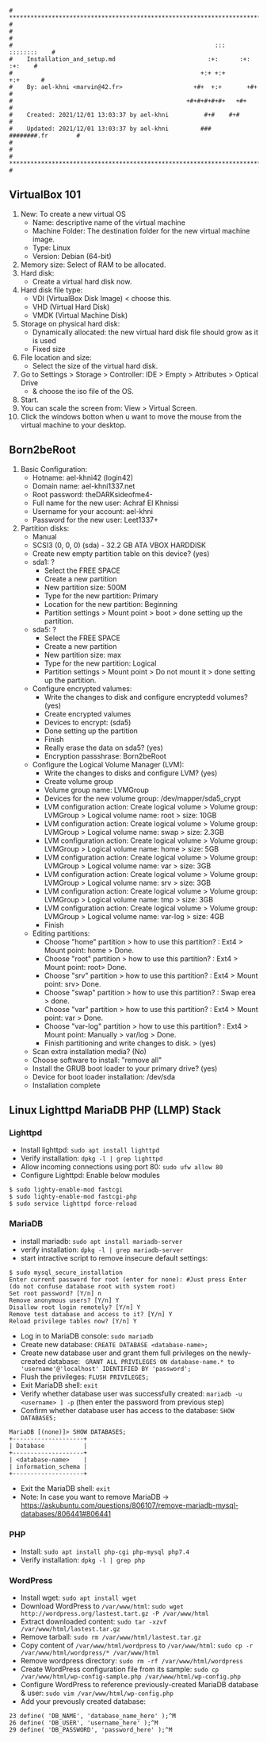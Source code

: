 ```
# **************************************************************************** #
#                                                                              #
#                                                         :::      ::::::::    #
#    Installation_and_setup.md                          :+:      :+:    :+:    #
#                                                     +:+ +:+         +:+      #
#    By: ael-khni <marvin@42.fr>                    +#+  +:+       +#+         #
#                                                 +#+#+#+#+#+   +#+            #
#    Created: 2021/12/01 13:03:37 by ael-khni          #+#    #+#              #
#    Updated: 2021/12/01 13:03:37 by ael-khni         ###   ########.fr        #
#                                                                              #
# **************************************************************************** #
```

## VirtualBox 101

1. New: To create a new virtual OS
	- Name: descriptive name of the virtual machine
	- Machine Folder: The destination folder for the new virtual machine image.
	- Type: Linux
	- Version: Debian (64-bit)
2. Memory size: Select of RAM to be allocated.
3. Hard disk:
	- Create a virtual hard disk now.
4. Hard disk file type:
	- VDI (VirtualBox Disk Image) < choose this.
	- VHD (Virtual Hard Disk)
	- VMDK (Virtual Machine Disk)
5. Storage on physical hard disk:
	- Dynamically allocated: the new virtual hard disk file should grow as it is used
	- Fixed size
6. File location and size:
	- Select the size of the virtual hard disk.
7. Go to Settings > Storage > Controller: IDE > Empty > Attributes > Optical Drive
	- & choose the iso file of the OS.
8. Start.
9. You can scale the screen from: View > Virtual Screen.
10. Click the windows botton when u want to move the mouse from the virtual machine to your desktop.

## Born2beRoot

1. Basic Configuration:
	- Hotname: ael-khni42 (login42)
	- Domain name: ael-khni1337.net
	- Root password: theDARKsideofme4-
	- Full name for the new user: Achraf El Khnissi
	- Username for your account: ael-khni
	- Password for the new user: Leet1337+
2. Partition disks:
	- Manual
	- SCSI3 (0, 0, 0) (sda) - 32.2 GB ATA VBOX HARDDISK
	- Create new empty partition table on this device? (yes)
	- sda1: ?
		- Select the FREE SPACE
		- Create a new partition
		- New partition size: 500M
		- Type for the new partition: Primary
		- Location for the new partition: Beginning
		- Partition settings > Mount point > boot > done setting up the partition.
	- sda5: ?
		- Select the FREE SPACE
		- Create a new partition
		- New partition size: max
		- Type for the new partition: Logical
		- Partition settings > Mount point > Do not mount it > done setting up the partition.
	- Configure encrypted valumes:
		- Write the changes to disk and configure encryptedd volumes? (yes)
		- Create encrypted valumes
		- Devices to encrypt: (sda5)
		- Done setting up the partition
		- Finish
		- Really erase the data on sda5? (yes)
		- Encryption passshrase: Born2beRoot
	- Configure the Logical Volume Manager (LVM):
		- Write the changes to disks and configure LVM? (yes)
		- Create volume group
		- Volume group name: LVMGroup
		- Devices for the new volume group: /dev/mapper/sda5_crypt
		- LVM configuration action: Create logical volume > Volume group: LVMGroup > Logical volume name: root > size: 10GB
		- LVM configuration action: Create logical volume > Volume group: LVMGroup > Logical volume name: swap > size: 2.3GB
		- LVM configuration action: Create logical volume > Volume group: LVMGroup > Logical volume name: home > size: 5GB
		- LVM configuration action: Create logical volume > Volume group: LVMGroup > Logical volume name: var > size: 3GB
		- LVM configuration action: Create logical volume > Volume group: LVMGroup > Logical volume name: srv > size: 3GB
		- LVM configuration action: Create logical volume > Volume group: LVMGroup > Logical volume name: tmp > size: 3GB
		- LVM configuration action: Create logical volume > Volume group: LVMGroup > Logical volume name: var-log > size: 4GB
		- Finish
	- Editing partitions:
		- Choose "home" partition > how to use this partition? : Ext4 > Mount point: home > Done.
		- Choose "root" partition > how to use this partition? : Ext4 > Mount point: root> Done.
		- Choose "srv" partition > how to use this partition? : Ext4 > Mount point: srv> Done.
		- Choose "swap" partition > how to use this partition? : Swap erea > done.
		- Choose "var" partition > how to use this partition? : Ext4 > Mount point: var > Done.
		- Choose "var-log" partition > how to use this partition? : Ext4 > Mount point: Manually > var/log > Done.
		- Finish partitioning and write changes to disk. > (yes)
	- Scan extra installation media? (No)
	- Choose software to install: "remove all"
	- Install the GRUB boot loader to your primary drive? (yes)
	- Device for boot loader installation: /dev/sda
	- Installation complete

## Linux Lighttpd MariaDB PHP (LLMP) Stack

### Lighttpd

- Install lighttpd: `sudo apt install lighttpd`
- Verify installation: `dpkg -l | grep lighttpd`
- Allow incoming connections using port 80: `sudo ufw allow 80`
- Configure Lighttpd: Enable below modules
```
$ sudo lighty-enable-mod fastcgi
$ sudo lighty-enable-mod fastcgi-php
$ sudo service lighttpd force-reload
``` 

### MariaDB 

- install mariadb: `sudo apt install mariadb-server`
- verify installation: `dpkg -l | grep mariadb-server`
- start intractive script to remove insecure default settings:
```
$ sudo mysql_secure_installation
Enter current password for root (enter for none): #Just press Enter (do not confuse database root with system root)
Set root password? [Y/n] n
Remove anonymous users? [Y/n] Y
Disallow root login remotely? [Y/n] Y
Remove test database and access to it? [Y/n] Y
Reload privilege tables now? [Y/n] Y
```
- Log in to MariaDB console: `sudo mariadb`
- Create new database: `CREATE DATABASE <database-name>;`
- Create new database user and grant them full privileges on the newly-created database: ` GRANT ALL PRIVILEGES ON database-name.* to 'username'@'localhost' IDENTIFIED BY 'password';`
- Flush the privileges: `FLUSH PRIVILEGES;`
- Exit MariaDB shell: `exit`
- Verify whether database user was successfully created: `mariadb -u <username> ] -p` (then enter the password from previous step)
- Confirm whether database user has access to the database: `SHOW DATABASES;`
```
MariaDB [(none)]> SHOW DATABASES;
+--------------------+
| Database           |
+--------------------+
| <database-name>    |
| information_schema |
+--------------------+
```
- Exit the MariaDB shell: `exit`
- Note: In case you want to remove MariaDB -> https://askubuntu.com/questions/806107/remove-mariadb-mysql-databases/806441#806441

###  PHP

- Install: `sudo apt install php-cgi php-mysql php7.4`
- Verify installation: `dpkg -l | grep php`

### WordPress

- Install wget: `sudo apt install wget`
- Download WordPress to `/var/www/html`: `sudo wget http://wordpress.org/lastest.tart.gz -P /var/www/html`
- Extract downloaded content: `sudo tar -xzvf /var/www/html/lastest.tar.gz`
- Remove tarball: `sudo rm /var/www/html/lastest.tar.gz`
- Copy content of `/var/www/html/wordpress` to `/var/www/html`: `sudo cp -r /var/www/html/wordpress/* /var/www/html`
- Remove wordpress directory: `sudo rm -rf /var/www/html/wordpress`
- Create WordPress configuration file from its sample: `sudo cp /var/www/html/wp-config-sample.php /var/www/html/wp-config.php`
- Configure WordPress to reference previously-created MariaDB database & user: `sudo vim /var/www/html/wp-config.php`
- Add your prevously created database:
```
23 define( 'DB_NAME', 'database_name_here' );^M
26 define( 'DB_USER', 'username_here' );^M
29 define( 'DB_PASSWORD', 'password_here' );^M
```
